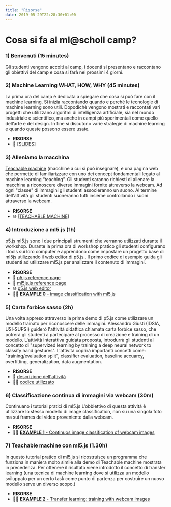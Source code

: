 ```yaml
---
title: "Risorse"
date: 2019-05-29T22:28:30+01:00
---
```


# Cosa si fa al ml@scholl camp?

### 1) Benvenuti (15 minutes)
Gli studenti vengono accolti al camp, i docenti si presentano e raccontano gli obiettivi del camp e cosa si farà nei prossimi 4 giorni.

### 2) Machine Learning WHAT, HOW, WHY (45 minutes)
La prima ora del camp è dedicata a spiegare che cosa si può fare con il machine learning.
Si inizia raccontando quando e perché le tecnologie di machine learning sono utili.
Dopodichè vengono mostrati e raccontati vari progetti che utilizzano algoritmi di intelligenza artificiale, sia nel mondo industriale e scientifico, ma anche in campi più sperimentali come quello dell’arte e del design.
In fine si discutono varie strategie di machine learning e quando queste possono essere usate.

- **RISORSE**
- 📖 [[SLIDES]](https://docs.google.com/presentation/d/1y0v19tApolSNb8qT6R_xuB5IoO96Lw9n4PFMs0ovnAc/edit?usp=sharing)

### 3) Alleniamo la macchina
[Teachable machine](https://teachablemachine.withgoogle.com/) (macchine a cui si può insegnare), è una pagina web che permette di familiarizzare con uno dei concept fondamentali legato al machine learning “teaching”.
Gli studenti saranno richiesti di allenare la macchina a riconoscere diverse immagini fornite attraverso la webcam. Ad ogni "classe" di immagini gli studenti associeranno un suono. Al termine dell'attività gli studenti suoneranno tutti insieme controllando i suoni attraverso la webcam.

- **RISORSE**
- 🌐 [[TEACHABLE MACHINE]](https://teachablemachine.withgoogle.com/)

### 4) Introduzione a ml5.js (1h)
[p5.js](https://p5js.org/) [ml5.js](https://ml5js.org/) sono i due principali strumenti che verranno utilizzati durante il workshop.
Durante la prima ora di workshop pratico gli studenti configurano i tools sui loro computer e apprendono come impostare un progetto base di ml5js utilizzando il [web editor di p5.js ](https://editor.p5js.org).
Il primo codice di esempio guida gli studenti ad utilizzare ml5.js per analizzare il contenuto di immagini.

- **RISORSE**
- 📖 [p5.js reference page](https://p5js.org/reference)
- 📖 [ml5js.js reference page](https://ml5js.org/reference/)
- 🌐 [p5.js web editor](https://editor.p5js.org)
- 👨‍💻 [**EXAMPLE 0** - image classification with ml5.js](https://editor.p5js.org/10r3n20/sketches/tOXHdAv01)

### 5) Carta forbice sasso (2h)
Una volta appreso attraverso la prima demo di p5.js come utilizzare un modello trainato per riconoscere delle immagini.
Alessandro Giusti (IDSIA, USI-SUPSI) guiderò l'attività didattica chiamata carta forbice sasso, che potrerà gli studenti a partecipare al processo di creazione e training di un modello.
L'attività interattiva guidata proposta, introdurrà gli studenti al concetto di "supervized learning by training a deep neural network to classify hand gestures".
L'attività coprirà importanti concetti come: "training/evaluation split", classifier evaluation, baseline accuarcy, overfitting, generalization, data augmentation.

- **RISORSE**
- 📖 [descrizione dell'attività](https://github.com/alessandro-giusti/rock-paper-scissors/blob/master/EAAI%20Paper.pdf)
- 👨‍💻 [codice utilizzato](https://github.com/alessandro-giusti/rock-paper-scissors)

### 6) Classificazione continua di immagini via webcam (30m)
Continuano i tutorial pratici di ml5.js
L'obbiettivo di questa attività è utilizzare lo stesso modello di image classification, non su una singola foto ma sui frames del video proveniente dalla webcam.

- **RISORSE**
- 👨‍💻 [**EXAMPLE 1** - Continuos image classification of webcam images](https://editor.p5js.org/10r3n20/sketches/ZtigL9CSe)

### 7) Teachable machine con ml5.js  (1.30h)
In questo tutorial pratico di ml5.js si ricostruisce un programma che funziona in maniera molto simile alla demo di Teachable machine mostrata in precedenza. Per ottenere il risultato viene introdotto il concetto di transfer learning (una tecnica di machine learning dove si utilizza un modello sviluppato per un certo task come punto di partenza per costruire un nuovo modello serve un diverso scopo.)

- **RISORSE**
- 👨‍💻 [**EXAMPLE 2** - Transfer learning: training with webcam images](https://editor.p5js.org/10r3n20/sketches/786J5eA6j)
